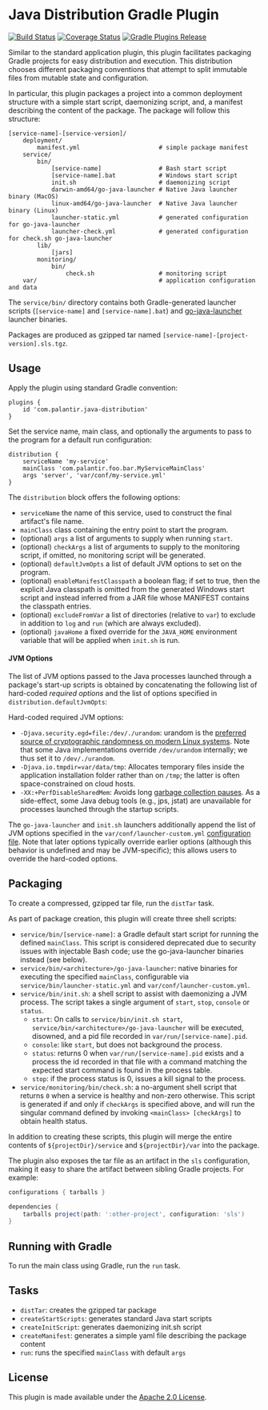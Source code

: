 Java Distribution Gradle Plugin
================================
[![Build Status](https://circleci.com/gh/palantir/gradle-java-distribution.svg?style=shield)](https://circleci.com/gh/palantir/gradle-java-distribution)
[![Coverage Status](https://coveralls.io/repos/github/palantir/gradle-java-distribution/badge.svg?branch=develop)](https://coveralls.io/github/palantir/gradle-java-distribution?branch=develop)
[![Gradle Plugins Release](https://api.bintray.com/packages/palantir/releases/gradle-java-distribution/images/download.svg)](https://plugins.gradle.org/plugin/com.palantir.java-distribution)

Similar to the standard application plugin, this plugin facilitates packaging
Gradle projects for easy distribution and execution. This distribution chooses
different packaging conventions that attempt to split immutable files from
mutable state and configuration.

In particular, this plugin packages a project into a common deployment structure
with a simple start script, daemonizing script, and, a manifest describing the
content of the package. The package will follow this structure:

    [service-name]-[service-version]/
        deployment/
            manifest.yml                      # simple package manifest
        service/
            bin/
                [service-name]                # Bash start script
                [service-name].bat            # Windows start script
                init.sh                       # daemonizing script
                darwin-amd64/go-java-launcher # Native Java launcher binary (MacOS)
                linux-amd64/go-java-launcher  # Native Java launcher binary (Linux)
                launcher-static.yml           # generated configuration for go-java-launcher
                launcher-check.yml            # generated configuration for check.sh go-java-launcher
            lib/
                [jars]
            monitoring/
                bin/ 
                    check.sh                  # monitoring script
        var/                                  # application configuration and data

The `service/bin/` directory contains both Gradle-generated launcher scripts (`[service-name]` and `[service-name].bat`)
and [go-java-launcher](https://github.com/palantir/go-java-launcher) launcher binaries.

Packages are produced as gzipped tar named `[service-name]-[project-version].sls.tgz`.

Usage
-----
Apply the plugin using standard Gradle convention:

    plugins {
        id 'com.palantir.java-distribution'
    }

Set the service name, main class, and optionally the arguments to pass to the
program for a default run configuration:

    distribution {
        serviceName 'my-service'
        mainClass 'com.palantir.foo.bar.MyServiceMainClass'
        args 'server', 'var/conf/my-service.yml'
    }

The `distribution` block offers the following options:

 * `serviceName` the name of this service, used to construct the final artifact's file name.
 * `mainClass` class containing the entry point to start the program.
 * (optional) `args` a list of arguments to supply when running `start`.
 * (optional) `checkArgs` a list of arguments to supply to the monitoring script, if omitted,
   no monitoring script will be generated.
 * (optional) `defaultJvmOpts` a list of default JVM options to set on the program.
 * (optional) `enableManifestClasspath` a boolean flag; if set to true, then the explicit Java
   classpath is omitted from the generated Windows start script and instead inferred
   from a JAR file whose MANIFEST contains the classpath entries.
 * (optional) `excludeFromVar` a list of directories (relative to `var`) to exclude in addition to
   `log` and `run` (which are always excluded).
 * (optional) `javaHome` a fixed override for the `JAVA_HOME` environment variable that will
   be applied when `init.sh` is run.

#### JVM Options
The list of JVM options passed to the Java processes launched through a package's start-up scripts is obtained by
concatenating the following list of hard-coded *required options* and the list of options specified in
`distribution.defaultJvmOpts`:

Hard-coded required JVM options:
- `-Djava.security.egd=file:/dev/./urandom`: urandom is the
  [preferred source of cryptographic randomness on modern Linux systems](http://www.2uo.de/myths-about-urandom/). Note
  that some Java implementations override `/dev/urandom` internally; we thus set it to `/dev/./urandom`.
- `-Djava.io.tmpdir=var/data/tmp`: Allocates temporary files inside the application installation folder rather than on
  `/tmp`; the latter is often space-constrained on cloud hosts.
- `-XX:+PerfDisableSharedMem`: Avoids long [garbage collection pauses](http://www.evanjones.ca/jvm-mmap-pause.html).
  As a side-effect, some Java debug tools (e.g., jps, jstat) are unavailable for processes launched through the startup
  scripts.

The `go-java-launcher` and `init.sh` launchers additionally append the list of JVM options specified in the
`var/conf/launcher-custom.yml` [configuration file](https://github.com/palantir/go-java-launcher). Note that later
options typically override earlier options (although this behavior is undefined and may be JVM-specific); this allows
users to override the hard-coded options.


Packaging
---------
To create a compressed, gzipped tar file, run the `distTar` task.

As part of package creation, this plugin will create three shell scripts:

 * `service/bin/[service-name]`: a Gradle default start script for running
   the defined `mainClass`. This script is considered deprecated due to security issues with
   injectable Bash code; use the go-java-launcher binaries instead (see below).
 * `service/bin/<architecture>/go-java-launcher`: native binaries for executing the specified `mainClass`,
   configurable via `service/bin/launcher-static.yml` and `var/conf/launcher-custom.yml`.
 * `service/bin/init.sh`: a shell script to assist with daemonizing a JVM
   process. The script takes a single argument of `start`, `stop`, `console` or `status`.
   - `start`: On calls to `service/bin/init.sh start`,
     `service/bin/<architecture>/go-java-launcher` will be executed, disowned, and a pid file
     recorded in `var/run/[service-name].pid`.
   - `console`: like `start`, but does not background the process.
   - `status`: returns 0 when `var/run/[service-name].pid` exists and a
     process the id recorded in that file with a command matching the expected
     start command is found in the process table.
   - `stop`: if the process status is 0, issues a kill signal to the process.
 * `service/monitoring/bin/check.sh`: a no-argument shell script that returns `0` when
   a service is healthy and non-zero otherwise. This script is generated if and only if
   `checkArgs` is specified above, and will run the singular command defined by invoking
   `<mainClass> [checkArgs]` to obtain health status.


In addition to creating these scripts, this plugin will merge the entire
contents of `${projectDir}/service` and `${projectDir}/var` into the package.

The plugin also exposes the tar file as an artifact in the `sls` configuration, making it easy to
share the artifact between sibling Gradle projects. For example:

```groovy
configurations { tarballs }

dependencies {
    tarballs project(path: ':other-project', configuration: 'sls')
}
```

Running with Gradle
-------------------
To run the main class using Gradle, run the `run` task.

Tasks
-----
 * `distTar`: creates the gzipped tar package
 * `createStartScripts`: generates standard Java start scripts
 * `createInitScript`: generates daemonizing init.sh script
 * `createManifest`: generates a simple yaml file describing the package content
 * `run`: runs the specified `mainClass` with default `args`

License
-------
This plugin is made available under the [Apache 2.0 License](http://www.apache.org/licenses/LICENSE-2.0).
